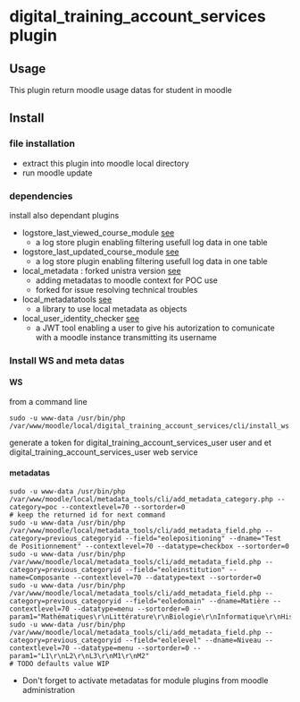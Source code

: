 # digital_training_account_services plugin
## Usage
This plugin return moodle usage datas for student in moodle
## Install
### file installation
* extract this plugin into moodle local directory
* run moodle update
### dependencies
install also dependant plugins
* logstore_last_viewed_course_module [see]()
  * a log store plugin enabling filtering usefull log data in one table
* logstore_last_updated_course_module [see]()
  * a log store plugin enabling filtering usefull log data in one table
* local_metadata : forked unistra version [see]()
  * adding metadatas to moodle context for POC use
  * forked for issue resolving technical troubles 
* local_metadatatools [see]()
  * a library to use local metadata as objects
* local_user_identity_checker [see]()
  * a JWT tool enabling a user to give his autorization to comunicate with a moodle instance transmitting its username
### Install WS and meta datas
#### WS
from a command line
```shell script
sudo -u www-data /usr/bin/php /var/www/moodle/local/digital_training_account_services/cli/install_ws.php
```
generate a token for digital_training_account_services_user user and et digital_training_account_services_user web service
#### metadatas
```shell script
sudo -u www-data /usr/bin/php /var/www/moodle/local/metadata_tools/cli/add_metadata_category.php --category=poc --contextlevel=70 --sortorder=0
# keep the returned id for next command
sudo -u www-data /usr/bin/php /var/www/moodle/local/metadata_tools/cli/add_metadata_field.php --category=previous_categoryid --field="eolepositioning" --dname="Test de Positionnement" --contextlevel=70 --datatype=checkbox --sortorder=0
sudo -u www-data /usr/bin/php /var/www/moodle/local/metadata_tools/cli/add_metadata_field.php --category=previous_categoryid --field="eoleinstitution" --name=Composante --contextlevel=70 --datatype=text --sortorder=0
sudo -u www-data /usr/bin/php /var/www/moodle/local/metadata_tools/cli/add_metadata_field.php --category=previous_categoryid --field="eoledomain" --dname=Matière --contextlevel=70 --datatype=menu --sortorder=0 --param1="Mathématiques\r\nLittérature\r\nBiologie\r\nInformatique\r\nHistoire"
sudo -u www-data /usr/bin/php /var/www/moodle/local/metadata_tools/cli/add_metadata_field.php --category=previous_categoryid --field="eolelevel" --dname=Niveau --contextlevel=70 --datatype=menu --sortorder=0 --param1="L1\r\nL2\r\nL3\r\nM1\r\nM2"
# TODO defaults value WIP
```
* Don't forget to activate metadatas for module plugins from moodle administration 


